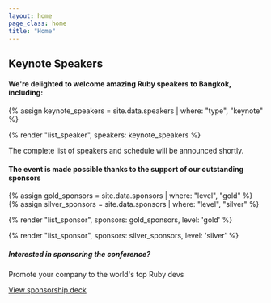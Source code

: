 ```yaml
---
layout: home
page_class: home
title: "Home"
---
```


<section class="speaker-lineup">
  <h2 class="sponsor-info__heading">Keynote Speakers</h2>
  <h4>We're delighted to welcome amazing Ruby speakers to Bangkok, including:</h4>

  {% assign keynote_speakers = site.data.speakers | where: "type", "keynote" %}

  {% render "list_speaker", speakers: keynote_speakers %}

  <p>The complete list of speakers and schedule will be announced shortly.</p>
</section>

<section class="sponsors">
  <h4>The event is made possible thanks to the support of our outstanding sponsors</h4>

  {% assign gold_sponsors = site.data.sponsors | where: "level", "gold" %}
  {% assign silver_sponsors = site.data.sponsors | where: "level", "silver" %}
  
  {% render "list_sponsor", sponsors: gold_sponsors, level: 'gold' %}

  {% render "list_sponsor", sponsors: silver_sponsors, level: 'silver' %}

  <h5>Interested in sponsoring the conference?</h5>
  <p>Promote your company to the world's top Ruby devs</p>
  <a class="btn btn--primary" href="https://drive.google.com/file/d/1Rgt9qWPaaMf6juoEHyLF_mnltm915IBh/view?usp=sharing" target="_blank">View sponsorship deck</a>
</section>
